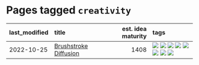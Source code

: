 # Pages tagged `creativity`

|last_modified|title|est. idea maturity|tags
|:---|:---|---:|:---|
|2022-10-25|[Brushstroke Diffusion](../brushstroke-diffusion.md)|1408|[![](https://img.shields.io/badge/tag-artisticstyletransfer-d46ff4)](../tags/artisticstyletransfer.md) [![](https://img.shields.io/badge/tag-creativity-faa2fc)](../tags/creativity.md) [![](https://img.shields.io/badge/tag-deepgenerativemodeling-1ee399)](../tags/deepgenerativemodeling.md) [![](https://img.shields.io/badge/tag-experimental-1eefac)](../tags/experimental.md) [![](https://img.shields.io/badge/tag-imageprocessing-49fd1a)](../tags/imageprocessing.md) [![](https://img.shields.io/badge/tag-modeltraining-6edb5)](../tags/modeltraining.md) [![](https://img.shields.io/badge/tag-painting-f1c85)](../tags/painting.md) [![](https://img.shields.io/badge/tag-wip-35b163)](../tags/wip.md)|